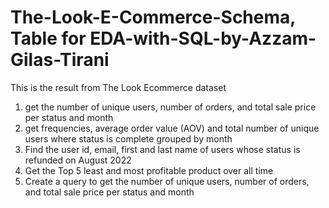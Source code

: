 # The-Look-E-Commerce-Schema, Table for EDA-with-SQL-by-Azzam-Gilas-Tirani
This is the result from The Look Ecommerce dataset
1. get the number of unique users, number of orders, and total sale price per status and month
2. get frequencies, average order value (AOV) and total number of unique users where status is complete grouped by month
3. Find the user id, email, first and last name of users whose status is refunded on August 2022
4. Get the Top 5 least and most profitable product over all time
5. Create a query to get the number of unique users, number of orders, and total sale price per status and month
